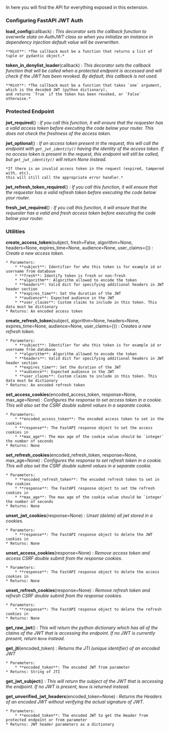 In here you will find the API for everything exposed in this extension.

### Configuring FastAPI JWT Auth

**load_config**(callback)
:   *This decorator sets the callback function to overwrite state on AuthJWT class so
    when you initialize an instance in dependency injection default value will be overwritten.*

    **Hint**: *The callback must be a function that returns a list of tuple or pydantic object.*

**token_in_denylist_loader**(callback)
:   *This decorator sets the callback function that will be called when
    a protected endpoint is accessed and will check if the JWT has
    been revoked. By default, this callback is not used.*

    **Hint**: *The callback must be a function that takes `one` argument, which is the decoded JWT (python dictionary),
    and returns `True` if the token has been revoked, or `False` otherwise.*

### Protected Endpoint

**jwt_required**()
:   *If you call this function, it will ensure that the requester has a valid access token before
    executing the code below your router. This does not check the freshness of the access token.*

**jwt_optional**()
:   *If an access token present in the request, this will call the endpoint with `get_jwt_identity()`
    having the identity of the access token. If no access token is present in the request, this endpoint
    will still be called, but `get_jwt_identity()` will return None instead.*

    *If there is an invalid access token in the request (expired, tampered with, etc),
    this will still call the appropriate error handler.*

**jwt_refresh_token_required**()
:   *If you call this function, it will ensure that the requester has a valid refresh token before
    executing the code below your router.*

**fresh_jwt_required**()
:   *If you call this function, it will ensure that the requester has a valid and fresh access token before
    executing the code below your router.*

### Utilities

**create_access_token**(subject, fresh=False, algorithm=None, headers=None, expires_time=None, audience=None, user_claims={})
:   *Create a new access token.*

    * Parameters:
        * **subject**: Identifier for who this token is for example id or username from database
        * **fresh**: Identify token is fresh or non-fresh
        * **algorithm**: Algorithm allowed to encode the token
        * **headers**: Valid dict for specifying additional headers in JWT header section
        * **expires_time**: Set the duration of the JWT
        * **audience**: Expected audience in the JWT
        * **user_claims**: Custom claims to include in this token. This data must be dictionary
    * Returns: An encoded access token

**create_refresh_token**(subject, algorithm=None, headers=None, expires_time=None, audience=None, user_claims={})
:   *Creates a new refresh token.*

    * Parameters:
        * **subject**: Identifier for who this token is for example id or username from database
        * **algorithm**: Algorithm allowed to encode the token
        * **headers**: Valid dict for specifying additional headers in JWT header section
        * **expires_time**: Set the duration of the JWT
        * **audience**: Expected audience in the JWT
        * **user_claims**: Custom claims to include in this token. This data must be dictionary
    * Returns: An encoded refresh token

**set_access_cookies**(encoded_access_token, response=None, max_age=None)
:   *Configures the response to set access token in a cookie. This will also set the CSRF double submit values
    in a separate cookie.*

    * Parameters:
        * **encoded_access_token**: The encoded access token to set in the cookies
        * **response**: The FastAPI response object to set the access cookies in
        * **max_age**: The max age of the cookie value should be `integer` the number of seconds
    * Returns: None

**set_refresh_cookies**(encoded_refresh_token, response=None, max_age=None)
:   *Configures the response to set refresh token in a cookie. This will also set the CSRF double submit values
    in a separate cookie.*

    * Parameters:
        * **encoded_refresh_token**: The encoded refresh token to set in the cookies
        * **response**: The FastAPI response object to set the refresh cookies in
        * **max_age**: The max age of the cookie value should be `integer` the number of seconds
    * Returns: None

**unset_jwt_cookies**(response=None)
:   *Unset (delete) all jwt stored in a cookies.*

    * Parameters:
        * **response**: The FastAPI response object to delete the JWT cookies in
    * Returns: None

**unset_access_cookies**(response=None)
:   *Remove access token and access CSRF double submit from the response cookies.*

    * Parameters:
        * **response**: The FastAPI response object to delete the access cookies in
    * Returns: None

**unset_refresh_cookies**(response=None)
:   *Remove refresh token and refresh CSRF double submit from the response cookies.*

    * Parameters:
        * **response**: The FastAPI response object to delete the refresh cookies in
    * Returns: None

**get_raw_jwt**()
:   *This will return the python dictionary which has all of the claims of the JWT that is accessing the endpoint.
    If no JWT is currently present, return `None` instead.*

**get_jti**(encoded_token)
:   *Returns the JTI (unique identifier) of an encoded JWT*

    * Parameters:
        * **encoded_token**: The encoded JWT from parameter
    * Returns: String of JTI

**get_jwt_subject**()
:   *This will return the subject of the JWT that is accessing the endpoint.
    If no JWT is present, `None` is returned instead.*

**get_unverified_jwt_headers**(encoded_token=None)
:   *Returns the Headers of an encoded JWT without verifying the actual signature of JWT.*

    * Parameters:
        * **encoded_token**: The encoded JWT to get the Header from protected endpoint or from parameter
    * Returns: JWT header parameters as a dictionary
